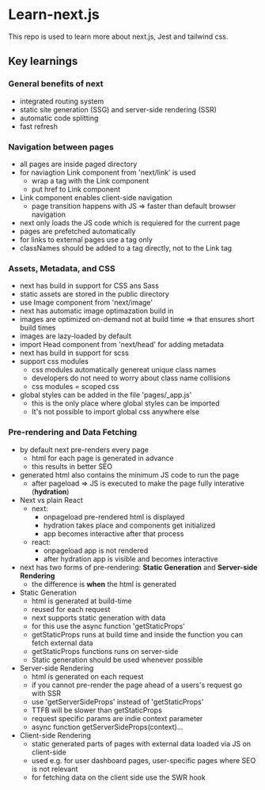 # Learn-next.js

This repo is used to learn more about next.js, Jest and tailwind css.
## Key learnings
### General benefits of next

* integrated routing system
* static site generation (SSG) and server-side rendering (SSR)
* automatic code splitting
* fast refresh

### Navigation between pages

* all pages are inside paged directory
* for naviagtion Link component from 'next/link' is used
    * wrap a tag with the Link component
    * put href to Link component
* Link component enables client-side navigation
    * page transition happens with JS => faster than default browser navigation
* next only loads the JS code which is requiered for the current page
* pages are prefetched automatically
* for links to external pages use a tag only
* classNames should be added to a tag directly, not to the Link tag

### Assets, Metadata, and CSS

* next has build in support for CSS ans Sass
* static assets are stored in the public directory
* use Image component from 'next/image'
* next has automatic image optimazation build in
* images are optimized on-demand not at build time => that ensures short build times
* images are lazy-loaded by default
* import Head component from 'next/head' for adding metadata
* next has build in support for scss
* support css modules
    * css modules automatically genereat unique class names
    * developers do not need to worry about class name collisions
    * css modules = scoped css
* global styles can be added in the file 'pages/_app.js'
    * this is the only place where global styles can be imported
    * It's not possible to import global css anywhere else

### Pre-rendering and Data Fetching

* by default next pre-renders every page
    * html for each page is generated in advance
    * this results in better SEO
* generated html also contains the minimum JS code to run the page
    * after pageload => JS is executed to make the page fully interative (**hydration**)
* Next vs plain React
    * next:
        * onpageload pre-rendered html is displayed
        * hydration takes place and components get initialized
        * app becomes interactive after that process
    * react:
        * onpageload app is not rendered
        * after hydration app is visible and becomes interactive
* next has two forms of pre-rendering: **Static Generation** and **Server-side Rendering**
    * the difference is **when** the html is generated
* Static Generation
    * html is generated at build-time
    * reused for each request
    * next supports static generation with data
    * for this use the async function 'getStaticProps'
    * getStaticProps runs at build time and inside the function you can fetch external data
    * getStaticProps functions runs on server-side
    * Static generation should be used whenever possible
* Server-side Rendering
    * html is generated on each request
    * if you cannot pre-render the page ahead of a users's request go with SSR
    * use 'getServerSideProps' instead of 'getStaticProps'
    * TTFB will be slower than getStaticProps
    * request specific params are indie context parameter
    * async function getServerSideProps(context)...
* Client-side Rendering
    * static generated parts of pages with external data loaded via JS on client-side
    * used e.g. for user dashboard pages, user-specific pages where SEO is not relevant
    * for fetching data on the client side use the SWR hook
